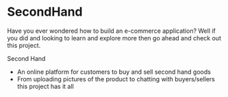 # SecondHand
Have you ever wondered how to build an e-commerce application? 
Well if you did and looking to learn and explore more then go ahead and check out this project.

Second Hand 
- An online platform for customers to buy and sell second hand goods
- From uploading pictures of the product to chatting with buyers/sellers this project has it all
